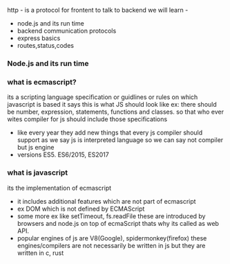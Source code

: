 http - is a protocol for frontent to talk to backend 
we will learn -
- node.js and its run time 
- backend communication protocols 
- express basics
- routes,status,codes

### Node.js and its run time 

### what is ecmascript?
its a scripting language specification or guidlines or rules on which javascript is based 
it says this is what JS should look like ex: there should be number, expression, statements, functions and classes.
so that who ever wites compiler for js should include those specifications
- like every year they add new things that every js compiler should support
as we say js is interpreted language so we can say not compiler but js engine 
- versions ES5. ES6/2015, ES2017

### what is javascript 

its the implementation of ecmascript 
- it includes additional features which are not part of ecmascript 
- ex DOM which is not defined by ECMAScript 
- some more ex like setTimeout, fs.readFile these are introduced by browsers and node.js on top of ecmaScript thats why its called as web API.
- popular engines of js are V8(Google), spidermonkey(firefox) these engines/compilers are not necessarily be written in js but they are written in c, rust